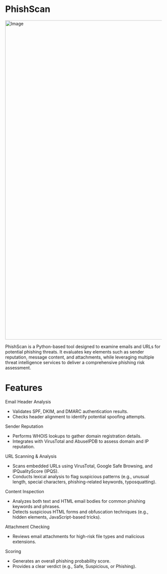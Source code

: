 # PhishScan
<img width="1536" height="1024" alt="Image" src="https://github.com/user-attachments/assets/b53901b6-f8d6-4b2a-82f0-02e0ab14516a" />

PhishScan is a Python-based tool designed to examine emails and URLs for potential phishing threats. It evaluates key elements such as sender reputation, message content, and attachments, while leveraging multiple threat intelligence services to deliver a comprehensive phishing risk assessment.

# Features
Email Header Analysis
- Validates SPF, DKIM, and DMARC authentication results.
- Checks header alignment to identify potential spoofing attempts.
  
Sender Reputation
- Performs WHOIS lookups to gather domain registration details.
- Integrates with VirusTotal and AbuseIPDB to assess domain and IP reputation.

URL Scanning & Analysis
- Scans embedded URLs using VirusTotal, Google Safe Browsing, and IPQualityScore (IPQS).
- Conducts lexical analysis to flag suspicious patterns (e.g., unusual length, special characters, phishing-related keywords, typosquatting).

Content Inspection
- Analyzes both text and HTML email bodies for common phishing keywords and phrases.
- Detects suspicious HTML forms and obfuscation techniques (e.g., hidden elements, JavaScript-based tricks).

Attachment Checking
- Reviews email attachments for high-risk file types and malicious extensions.

Scoring 
- Generates an overall phishing probability score.
- Provides a clear verdict (e.g., Safe, Suspicious, or Phishing).

  
